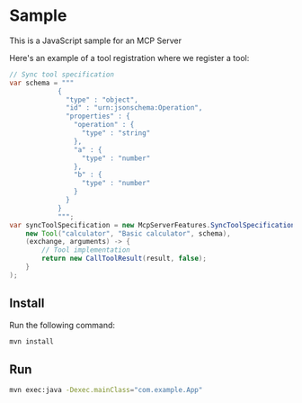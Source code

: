 # Sample

This is a JavaScript sample for an MCP Server

Here's an example of a tool registration where we register a tool:

```java
// Sync tool specification
var schema = """
            {
              "type" : "object",
              "id" : "urn:jsonschema:Operation",
              "properties" : {
                "operation" : {
                  "type" : "string"
                },
                "a" : {
                  "type" : "number"
                },
                "b" : {
                  "type" : "number"
                }
              }
            }
            """;
var syncToolSpecification = new McpServerFeatures.SyncToolSpecification(
    new Tool("calculator", "Basic calculator", schema),
    (exchange, arguments) -> {
        // Tool implementation
        return new CallToolResult(result, false);
    }
);
```

## Install

Run the following command:

```bash
mvn install
```

## Run

```bash
mvn exec:java -Dexec.mainClass="com.example.App"
```